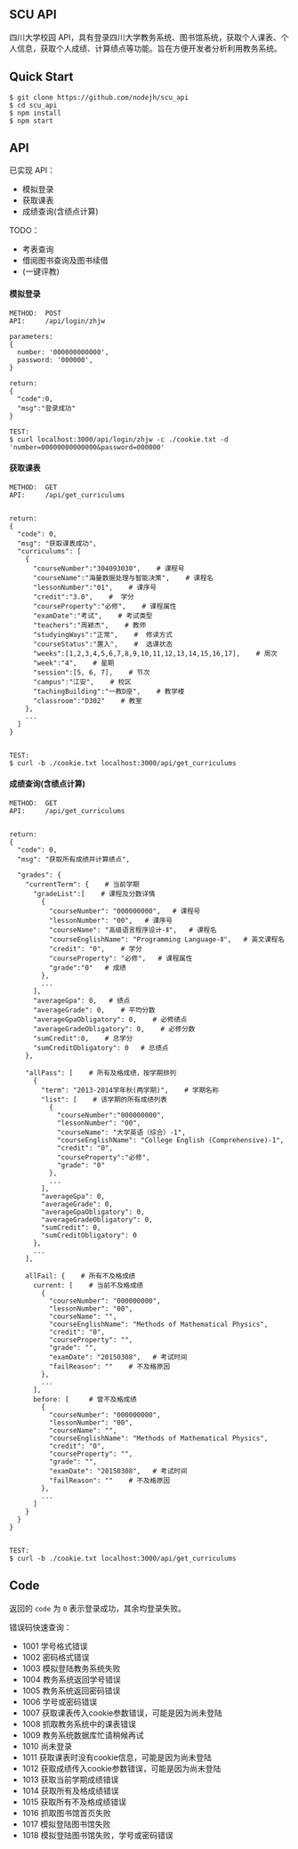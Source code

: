 ## SCU API

四川大学校园 API，具有登录四川大学教务系统、图书馆系统，获取个人课表、个人信息，获取个人成绩、计算绩点等功能。旨在方便开发者分析利用教务系统。


## Quick Start

```
$ git clone https://github.com/nodejh/scu_api
$ cd scu_api
$ npm install
$ npm start
```


## API

已实现 API：

+ 模拟登录
+ 获取课表
+ 成绩查询(含绩点计算)


TODO：

+ 考表查询
+ 借阅图书查询及图书续借
+ (一键评教)


#### 模拟登录

```
METHOD:  POST
API:     /api/login/zhjw

parameters:
{
  number: '000000000000',
  password: '000000',
}

return:
{
  "code":0,
  "msg":"登录成功"
}

TEST:
$ curl localhost:3000/api/login/zhjw -c ./cookie.txt -d 'number=00000000000000&password=000000'
```


#### 获取课表

```
METHOD:  GET
API:     /api/get_curriculums


return:
{
  "code": 0,
  "msg": "获取课表成功",
  "curriculums": [
    {
      "courseNumber":"304093030",    # 课程号
      "courseName":"海量数据处理与智能决策",    # 课程名
      "lessonNumber":"01",    # 课序号
      "credit":"3.0",    #  学分
      "courseProperty":"必修",    # 课程属性
      "examDate":"考试",    # 考试类型
      "teachers":"周颖杰",    # 教师
      "studyingWays":"正常",    #  修读方式
      "courseStatus":"置入",    #  选课状态
      "weeks":[1,2,3,4,5,6,7,8,9,10,11,12,13,14,15,16,17],    # 周次
      "week":"4",    # 星期
      "session":[5, 6, 7],    # 节次
      "campus":"江安",    # 校区
      "tachingBuilding":"一教D座",    # 教学楼	 
      "classroom":"D302"    # 教室
    },
    ...
  ]
}


TEST:
$ curl -b ./cookie.txt localhost:3000/api/get_curriculums
```

#### 成绩查询(含绩点计算)

```
METHOD:  GET
API:     /api/get_curriculums


return:
{
  "code": 0,
  "msg": "获取所有成绩并计算绩点",

  "grades": {
    "currentTerm": {    # 当前学期
      "gradeList":[    # 课程及分数详情
        {    
          "courseNumber": "000000000",   # 课程号
          "lessonNumber": "00",   # 课序号
          "courseName": "高级语言程序设计-Ⅱ",   # 课程名
          "courseEnglishName": "Programming Language-Ⅱ",   # 英文课程名
          "credit": "0",    # 学分
          "courseProperty": "必修",   # 课程属性
          "grade":"0"   # 成绩
        },
        ...
      ],
      "averageGpa": 0,   # 绩点
      "averageGrade": 0,    # 平均分数
      "averageGpaObligatory": 0,    # 必修绩点
      "averageGradeObligatory": 0,    # 必修分数
      "sumCredit":0,    # 总学分
      "sumCreditObligatory": 0   # 总绩点
    },

    "allPass": [    # 所有及格成绩，按学期排列
      {   
        "term": "2013-2014学年秋(两学期)",    # 学期名称
        "list": [    # 该学期的所有成绩列表
          {
            "courseNumber":"000000000",
            "lessonNumber": "00",
            "courseName": "大学英语（综合）-1",
            "courseEnglishName": "College English (Comprehensive)-1",
            "credit": "0",
            "courseProperty":"必修",
            "grade": "0"
          },
          ...
        ],
        "averageGpa": 0,
        "averageGrade": 0,
        "averageGpaObligatory": 0,
        "averageGradeObligatory": 0,
        "sumCredit": 0,
        "sumCreditObligatory": 0
      },
      ...
    ],

    allFail: {    # 所有不及格成绩
      current: [    # 当前不及格成绩
        {
          "courseNumber": "000000000",
          "lessonNumber": "00",
          "courseName": "",   
          "courseEnglishName": "Methods of Mathematical Physics",
          "credit": "0",
          "courseProperty": "",
          "grade": "",
          "examDate": "20150308",   # 考试时间
          "failReason": ""    # 不及格原因
        },
        ...
      ],
      before: [     # 曾不及格成绩
        {
          "courseNumber": "000000000",
          "lessonNumber": "00",
          "courseName": "",   
          "courseEnglishName": "Methods of Mathematical Physics",
          "credit": "0",
          "courseProperty": "",
          "grade": "",
          "examDate": "20150308",   # 考试时间
          "failReason": ""    # 不及格原因
        },
        ...
      ]
    }
  }
}


TEST:
$ curl -b ./cookie.txt localhost:3000/api/get_curriculums
```


## Code

返回的 `code` 为 `0` 表示登录成功，其余均登录失败。

错误码快速查询：

+ 1001 学号格式错误
+ 1002 密码格式错误
+ 1003 模拟登陆教务系统失败
+ 1004 教务系统返回学号错误
+ 1005 教务系统返回密码错误
+ 1006 学号或密码错误
+ 1007 获取课表传入cookie参数错误，可能是因为尚未登陆
+ 1008 抓取教务系统中的课表错误
+ 1009 教务系统数据库忙请稍候再试
+ 1010 尚未登录
+ 1011 获取课表时没有cookie信息，可能是因为尚未登陆
+ 1012 获取成绩传入cookie参数错误，可能是因为尚未登陆
+ 1013 获取当前学期成绩错误
+ 1014 获取所有及格成绩错误
+ 1015 获取所有不及格成绩错误
+ 1016 抓取图书馆首页失败
+ 1017 模拟登陆图书馆失败
+ 1018 模拟登陆图书馆失败，学号或密码错误
